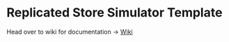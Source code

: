 # Replicated Store Simulator Template

Head over to wiki for documentation -> [Wiki](https://github.com/PrismDX/ReplicatedStoreSimulatorTemplate/wiki)